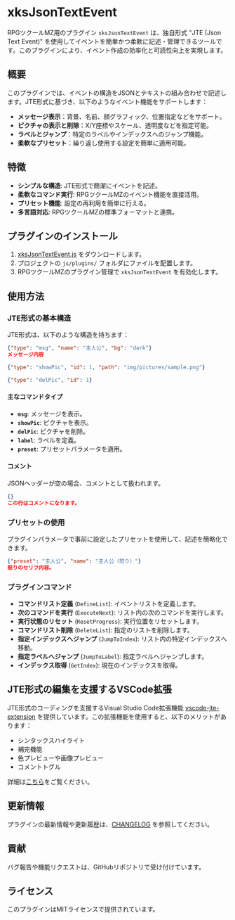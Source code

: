 # xksJsonTextEvent

RPGツクールMZ用のプラグイン `xksJsonTextEvent` は、独自形式 "JTE (Json Text Event)" を使用してイベントを簡単かつ柔軟に記述・管理できるツールです。このプラグインにより、イベント作成の効率化と可読性向上を実現します。

## 概要
このプラグインでは、イベントの構造をJSONとテキストの組み合わせで記述します。JTE形式に基づき、以下のようなイベント機能をサポートします：

- **メッセージ表示**：背景、名前、顔グラフィック、位置指定などをサポート。
- **ピクチャの表示と削除**：X/Y座標やスケール、透明度などを指定可能。
- **ラベルとジャンプ**：特定のラベルやインデックスへのジャンプ機能。
- **柔軟なプリセット**：繰り返し使用する設定を簡単に適用可能。

## 特徴
- **シンプルな構造**: JTE形式で簡潔にイベントを記述。
- **柔軟なコマンド実行**: RPGツクールMZのイベント機能を直接活用。
- **プリセット機能**: 設定の再利用を簡単に行える。
- **多言語対応**: RPGツクールMZの標準フォーマットと連携。

## プラグインのインストール
1. [xksJsonTextEvent.js](https://xkslab.github.io/vscode-jte-extension/xksJsonTextEvent.js) をダウンロードします。
2. プロジェクトの `js/plugins/` フォルダにファイルを配置します。
3. RPGツクールMZのプラグイン管理で `xksJsonTextEvent` を有効化します。

## 使用方法

### JTE形式の基本構造
JTE形式は、以下のような構造を持ちます：

```json
{"type": "msg", "name": "主人公", "bg": "dark"}
メッセージ内容

{"type": "showPic", "id": 1, "path": "img/pictures/sample.png"}

{"type": "delPic", "id": 1}
```

#### 主なコマンドタイプ
- **`msg`**: メッセージを表示。
- **`showPic`**: ピクチャを表示。
- **`delPic`**: ピクチャを削除。
- **`label`**: ラベルを定義。
- **`preset`**: プリセットパラメータを適用。

#### コメント
JSONヘッダーが空の場合、コメントとして扱われます。

```json
{}
この行はコメントになります。
```

### プリセットの使用
プラグインパラメータで事前に設定したプリセットを使用して、記述を簡略化できます。

```json
{"preset": "主人公", "name": "主人公（怒り）"}
怒りのセリフ内容。
```

### プラグインコマンド
- **コマンドリスト定義** (`DefineList`): イベントリストを定義します。
- **次のコマンドを実行** (`ExecuteNext`): リスト内の次のコマンドを実行します。
- **実行状態のリセット** (`ResetProgress`): 実行位置をリセットします。
- **コマンドリスト削除** (`DeleteList`): 指定のリストを削除します。
- **指定インデックスへジャンプ** (`JumpToIndex`): リスト内の特定インデックスへ移動。
- **指定ラベルへジャンプ** (`JumpToLabel`): 指定ラベルへジャンプします。
- **インデックス取得** (`GetIndex`): 現在のインデックスを取得。

## JTE形式の編集を支援するVSCode拡張
JTE形式のコーディングを支援するVisual Studio Code拡張機能 [vscode-jte-extension](https://marketplace.visualstudio.com/items?itemName=xks.vscode-jte-extension) を提供しています。この拡張機能を使用すると、以下のメリットがあります：

- シンタックスハイライト
- 補完機能
- 色プレビューや画像プレビュー
- コメントトグル

詳細は[こちら](https://marketplace.visualstudio.com/items?itemName=xks.vscode-jte-extension)をご覧ください。

## 更新情報
プラグインの最新情報や更新履歴は、[CHANGELOG](https://xkslab.github.io/vscode-jte-extension/CHANGELOG) を参照してください。

## 貢献
バグ報告や機能リクエストは、GitHubリポジトリで受け付けています。

## ライセンス
このプラグインはMITライセンスで提供されています。

